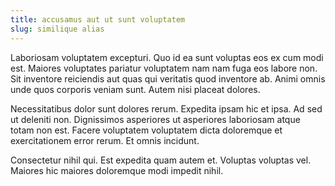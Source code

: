```yaml
---
title: accusamus aut ut sunt voluptatem
slug: similique alias
---
```


Laboriosam voluptatem excepturi. Quo id ea sunt voluptas eos ex cum modi est. Maiores voluptates pariatur voluptatem nam nam fuga eos labore non. Sit inventore reiciendis aut quas qui veritatis quod inventore ab. Animi omnis unde quos corporis veniam sunt. Autem nisi placeat dolores.

Necessitatibus dolor sunt dolores rerum. Expedita ipsam hic et ipsa. Ad sed ut deleniti non. Dignissimos asperiores ut asperiores laboriosam atque totam non est. Facere voluptatem voluptatem dicta doloremque et exercitationem error rerum. Et omnis incidunt.

Consectetur nihil qui. Est expedita quam autem et. Voluptas voluptas vel. Maiores hic maiores doloremque modi impedit nihil.
